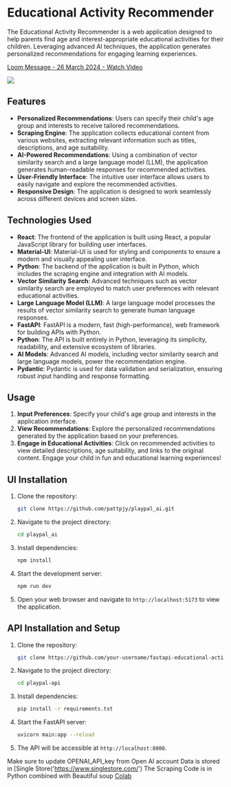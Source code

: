 # Educational Activity Recommender

The Educational Activity Recommender is a web application designed to help parents find age and interest-appropriate educational activities for their children. Leveraging advanced AI techniques, the application generates personalized recommendations for engaging learning experiences.

<div>
    <a href="https://www.loom.com/share/46f6f3c7e2d9443f9b79438d8b97b16f">
      <p>Loom Message - 26 March 2024 - Watch Video</p>
    </a>
    <a href="https://www.loom.com/share/46f6f3c7e2d9443f9b79438d8b97b16f">
      <img style="max-width:300px;" src="https://cdn.loom.com/sessions/thumbnails/46f6f3c7e2d9443f9b79438d8b97b16f-with-play.gif">
    </a>
  </div>

## Features

- **Personalized Recommendations**: Users can specify their child's age group and interests to receive tailored recommendations.
- **Scraping Engine**: The application collects educational content from various websites, extracting relevant information such as titles, descriptions, and age suitability.
- **AI-Powered Recommendations**: Using a combination of vector similarity search and a large language model (LLM), the application generates human-readable responses for recommended activities.
- **User-Friendly Interface**: The intuitive user interface allows users to easily navigate and explore the recommended activities.
- **Responsive Design**: The application is designed to work seamlessly across different devices and screen sizes.

## Technologies Used

- **React**: The frontend of the application is built using React, a popular JavaScript library for building user interfaces.
- **Material-UI**: Material-UI is used for styling and components to ensure a modern and visually appealing user interface.
- **Python**: The backend of the application is built in Python, which includes the scraping engine and integration with AI models.
- **Vector Similarity Search**: Advanced techniques such as vector similarity search are employed to match user preferences with relevant educational activities.
- **Large Language Model (LLM)**: A large language model processes the results of vector similarity search to generate human language responses.
- **FastAPI**: FastAPI is a modern, fast (high-performance), web framework for building APIs with Python.
- **Python**: The API is built entirely in Python, leveraging its simplicity, readability, and extensive ecosystem of libraries.
- **AI Models**: Advanced AI models, including vector similarity search and large language models, power the recommendation engine.
- **Pydantic**: Pydantic is used for data validation and serialization, ensuring robust input handling and response formatting.

## Usage

1. **Input Preferences**: Specify your child's age group and interests in the application interface.
2. **View Recommendations**: Explore the personalized recommendations generated by the application based on your preferences.
3. **Engage in Educational Activities**: Click on recommended activities to view detailed descriptions, age suitability, and links to the original content. Engage your child in fun and educational learning experiences!

## UI Installation

1. Clone the repository:

   ```bash
   git clone https://github.com/pattpjy/playpal_ai.git
   ```

2. Navigate to the project directory:

   ```bash
   cd playpal_ai
   ```

3. Install dependencies:

   ```bash
   npm install
   ```

4. Start the development server:

   ```bash
   npm run dev
   ```

5. Open your web browser and navigate to `http://localhost:5173` to view the application.

## API Installation and Setup

1. Clone the repository:

   ```bash
   git clone https://github.com/your-username/fastapi-educational-activity-recommender-api.git
   ```

2. Navigate to the project directory:

   ```bash
   cd playpal-api
   ```

3. Install dependencies:

   ```bash
   pip install -r requirements.txt
   ```

4. Start the FastAPI server:

   ```bash
   uvicorn main:app --reload
   ```

5. The API will be accessible at `http://localhost:8000`.

Make sure to update OPENAI_API_key from Open AI account
Data is stored in [Single Store('https://www.singlestore.com/')
The Scraping Code is in Python combined with Beautiful soup [Colab]('https://colab.research.google.com/drive/1FtHF-gYQ1_nqcwLTnO7-FXz3_WcE0X98')
